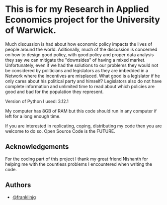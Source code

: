 
# This is  for my Research in Applied Economics project for the University of Warwick. 

Much discussion is had about how economic policy impacts the lives of people around the world. Aditionally, much of the discussion is concerned on how to design good policy, with good policy and proper data analysis they say we can mitigate the "downsides" of having a mixed market. Unfortunately, even if we had the solutions to our problems they would not be considered by politicians and legislators as they are imbedded in a Network where the incentives are misplaced. What good is a legislator if he only cares about his political party and himself? Legislators also do not have complete information and unlimited time to read about which policies are good and bad for the population they represent.

Version of Python I used: 3.12.1

My computer has 8GB of RAM but this code should run in any computer if left for a long enough time. 

If you are interested in replicating, coping, distributing my code then you are welcome to do so. Open Source Code is the FUTURE.


## Acknowledgements

For the coding part of this project I thank my great friend Nishanth for helping me with the countless problems I encountered when writing the code.

## Authors

- [@franklinjg](https://www.github.com/octokatherine)


